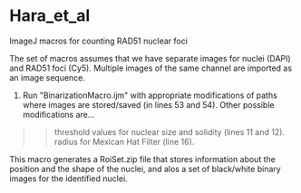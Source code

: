 # Hara_et_al
ImageJ macros for counting RAD51 nuclear foci

The set of macros assumes that we have separate images for nuclei (DAPI) and RAD51 foci (Cy5).
Multiple images of the same channel are imported as an image sequence.

1. Run "BinarizationMacro.ijm" with appropriate modifications of paths where images are stored/saved (in lines 53 and 54).
Other possible modifications are...
>> threshold values for nuclear size and solidity (lines 11 and 12).
>> radius for Mexican Hat Filter (line 16).

This macro generates a RoiSet.zip file that stores information about the position and the shape of the nuclei,
and alos a set of black/white binary images for the identified nuclei.
